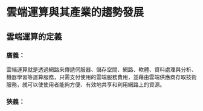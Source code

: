 # 雲端運算與其產業的趨勢發展

## 雲端運算的定義

### 廣義：
雲端運算就是透過網路來傳遞伺服器、儲存空間、網路、軟體、資料處理與分析、機器學習等運算服務，只需支付使用的雲端服務費用，並藉由雲端供應商存取技術服務，就可以使使用者能夠方便、有效地共享和利用網路上的資源。

### 狹義：
